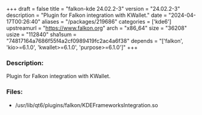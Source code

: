 +++
draft = false
title = "falkon-kde 24.02.2-3"
version = "24.02.2-3"
description = "Plugin for Falkon integration with KWallet."
date = "2024-04-17T00:26:40"
aliases = "/packages/219686"
categories = ['kde6']
upstreamurl = "https://www.falkon.org"
arch = "x86_64"
size = "36208"
usize = "112840"
sha1sum = "74817164a7686f55f4a2cf0989419fc2ac4a6f38"
depends = "['falkon', 'kio>=6.1.0', 'kwallet>=6.1.0', 'purpose>=6.1.0']"
+++
### Description: 
Plugin for Falkon integration with KWallet.

### Files: 
* /usr/lib/qt6/plugins/falkon/KDEFrameworksIntegration.so
